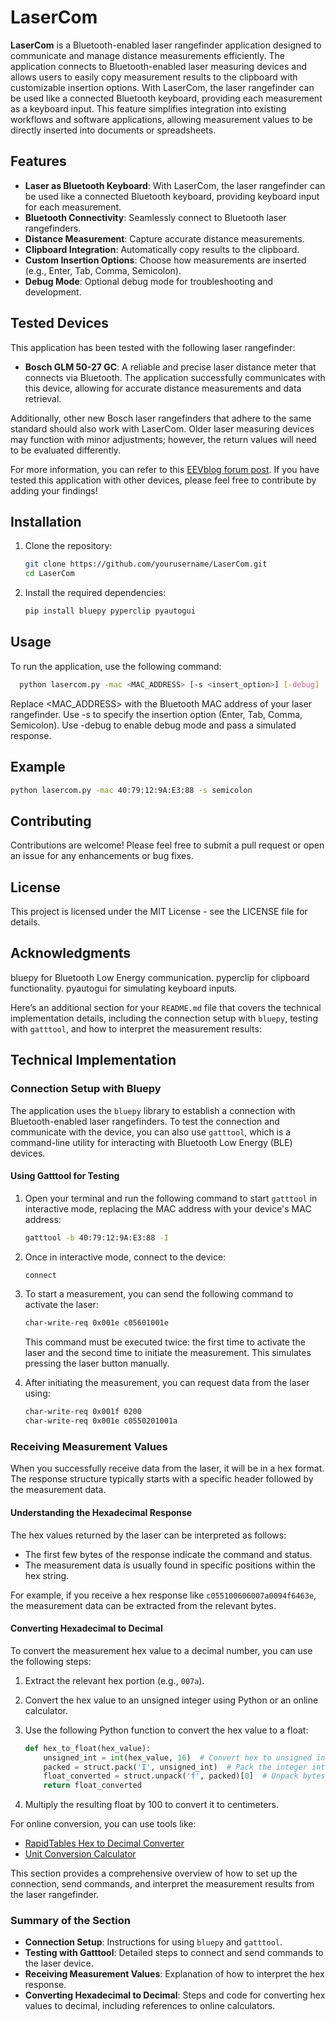 # LaserCom

**LaserCom** is a Bluetooth-enabled laser rangefinder application designed to communicate and manage distance measurements efficiently. The application connects to Bluetooth-enabled laser measuring devices and allows users to easily copy measurement results to the clipboard with customizable insertion options. With LaserCom, the laser rangefinder can be used like a connected Bluetooth keyboard, providing each measurement as a keyboard input. This feature simplifies integration into existing workflows and software applications, allowing measurement values to be directly inserted into documents or spreadsheets.

## Features
- **Laser as Bluetooth Keyboard**: With LaserCom, the laser rangefinder can be used like a connected Bluetooth keyboard, providing keyboard input for each measurement.
- **Bluetooth Connectivity**: Seamlessly connect to Bluetooth laser rangefinders.
- **Distance Measurement**: Capture accurate distance measurements.
- **Clipboard Integration**: Automatically copy results to the clipboard.
- **Custom Insertion Options**: Choose how measurements are inserted (e.g., Enter, Tab, Comma, Semicolon).
- **Debug Mode**: Optional debug mode for troubleshooting and development.

## Tested Devices

This application has been tested with the following laser rangefinder:

- **Bosch GLM 50-27 GC**: A reliable and precise laser distance meter that connects via Bluetooth. The application successfully communicates with this device, allowing for accurate distance measurements and data retrieval.

Additionally, other new Bosch laser rangefinders that adhere to the same standard should also work with LaserCom. Older laser measuring devices may function with minor adjustments; however, the return values will need to be evaluated differently. 

For more information, you can refer to this [EEVblog forum post](https://www.eevblog.com/forum/projects/hacking-the-bosch-glm-20-laser-measuring-tape/).
If you have tested this application with other devices, please feel free to contribute by adding your findings!

## Installation

1. Clone the repository:
   ```bash
   git clone https://github.com/yourusername/LaserCom.git
   cd LaserCom
   ```
1. Install the required dependencies:
   ```bash
   pip install bluepy pyperclip pyautogui
   ```



## Usage
To run the application, use the following command:
```bash
  python lasercom.py -mac <MAC_ADDRESS> [-s <insert_option>] [-debug]
  ```
Replace <MAC_ADDRESS> with the Bluetooth MAC address of your laser rangefinder.
Use -s to specify the insertion option (Enter, Tab, Comma, Semicolon).
Use -debug to enable debug mode and pass a simulated response.

## Example
  ```bash
  python lasercom.py -mac 40:79:12:9A:E3:88 -s semicolon
  ```
  
## Contributing
Contributions are welcome! Please feel free to submit a pull request or open an issue for any enhancements or bug fixes.

## License
This project is licensed under the MIT License - see the LICENSE file for details.

## Acknowledgments
bluepy for Bluetooth Low Energy communication.
pyperclip for clipboard functionality.
pyautogui for simulating keyboard inputs.

Here’s an additional section for your `README.md` file that covers the technical implementation details, including the connection setup with `bluepy`, testing with `gatttool`, and how to interpret the measurement results:


## Technical Implementation

### Connection Setup with Bluepy

The application uses the `bluepy` library to establish a connection with Bluetooth-enabled laser rangefinders. To test the connection and communicate with the device, you can also use `gatttool`, which is a command-line utility for interacting with Bluetooth Low Energy (BLE) devices.

#### Using Gatttool for Testing

1. Open your terminal and run the following command to start `gatttool` in interactive mode, replacing the MAC address with your device's MAC address:
   ```bash
   gatttool -b 40:79:12:9A:E3:88 -I
   ```

2. Once in interactive mode, connect to the device:
   ```bash
   connect
   ```

3. To start a measurement, you can send the following command to activate the laser:
   ```bash
   char-write-req 0x001e c05601001e
   ```
   This command must be executed twice: the first time to activate the laser and the second time to initiate the measurement. This simulates pressing the laser button manually.

4. After initiating the measurement, you can request data from the laser using:
   ```bash
   char-write-req 0x001f 0200
   char-write-req 0x001e c0550201001a
   ```

### Receiving Measurement Values

When you successfully receive data from the laser, it will be in a hex format. The response structure typically starts with a specific header followed by the measurement data.

#### Understanding the Hexadecimal Response

The hex values returned by the laser can be interpreted as follows:

- The first few bytes of the response indicate the command and status.
- The measurement data is usually found in specific positions within the hex string.

For example, if you receive a hex response like `c055100606007a0094f6463e`, the measurement data can be extracted from the relevant bytes.

#### Converting Hexadecimal to Decimal

To convert the measurement hex value to a decimal number, you can use the following steps:

1. Extract the relevant hex portion (e.g., `007a`).
2. Convert the hex value to an unsigned integer using Python or an online calculator.
3. Use the following Python function to convert the hex value to a float:
   ```python
   def hex_to_float(hex_value):
       unsigned_int = int(hex_value, 16)  # Convert hex to unsigned integer
       packed = struct.pack('I', unsigned_int)  # Pack the integer into bytes
       float_converted = struct.unpack('f', packed)[0]  # Unpack bytes as a float
       return float_converted
   ```

4. Multiply the resulting float by 100 to convert it to centimeters.

For online conversion, you can use tools like:
- [RapidTables Hex to Decimal Converter](https://www.rapidtables.com/convert/number/hex-to-decimal.html)
- [Unit Conversion Calculator](https://www.unitconverters.net/)

This section provides a comprehensive overview of how to set up the connection, send commands, and interpret the measurement results from the laser rangefinder.

### Summary of the Section
- **Connection Setup**: Instructions for using `bluepy` and `gatttool`.
- **Testing with Gatttool**: Detailed steps to connect and send commands to the laser device.
- **Receiving Measurement Values**: Explanation of how to interpret the hex response.
- **Converting Hexadecimal to Decimal**: Steps and code for converting hex values to decimal, including references to online calculators.

